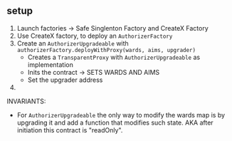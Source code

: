 ## setup
1. Launch factories -> Safe Singlenton Factory and CreateX Factory 
2. Use CreateX factory, to deploy an `AuthorizerFactory`
3. Create an `AuthorizerUpgradeable` with `authorizerFactory.deployWithProxy(wards, aims, upgrader)` 
    - Creates a `TransparentProxy` with `AuthorizerUpgradeable` as implementation
    - Inits the contract -> SETS WARDS AND AIMS 
    - Set the upgrader address
4. 



INVARIANTS:
- For `AuthorizerUpgradeable` the only way to modify the wards map is by upgrading it and add a function that modifies such state. AKA after initiation this contract is "readOnly".

